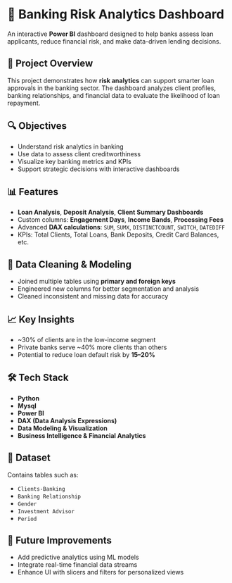 # 🏦 Banking Risk Analytics Dashboard

An interactive **Power BI** dashboard designed to help banks assess loan applicants, reduce financial risk, and make data-driven lending decisions.

## 📌 Project Overview

This project demonstrates how **risk analytics** can support smarter loan approvals in the banking sector. The dashboard analyzes client profiles, banking relationships, and financial data to evaluate the likelihood of loan repayment.

## 🔍 Objectives

- Understand risk analytics in banking
- Use data to assess client creditworthiness
- Visualize key banking metrics and KPIs
- Support strategic decisions with interactive dashboards

## 📊 Features

- **Loan Analysis**, **Deposit Analysis**, **Client Summary Dashboards**
- Custom columns: **Engagement Days**, **Income Bands**, **Processing Fees**
- Advanced **DAX calculations**: `SUM`, `SUMX`, `DISTINCTCOUNT`, `SWITCH`, `DATEDIFF`
- KPIs: Total Clients, Total Loans, Bank Deposits, Credit Card Balances, etc.

## 🧹 Data Cleaning & Modeling

- Joined multiple tables using **primary and foreign keys**
- Engineered new columns for better segmentation and analysis
- Cleaned inconsistent and missing data for accuracy

## 📈 Key Insights

- ~30% of clients are in the low-income segment
- Private banks serve ~40% more clients than others
- Potential to reduce loan default risk by **15–20%**

## 🛠 Tech Stack

- **Python**
- **Mysql**
- **Power BI**
- **DAX (Data Analysis Expressions)**
- **Data Modeling & Visualization**
- **Business Intelligence & Financial Analytics**

## 📁 Dataset

Contains tables such as:
- `Clients-Banking`
- `Banking Relationship`
- `Gender`
- `Investment Advisor`
- `Period`


## 📌 Future Improvements

- Add predictive analytics using ML models
- Integrate real-time financial data streams
- Enhance UI with slicers and filters for personalized views


